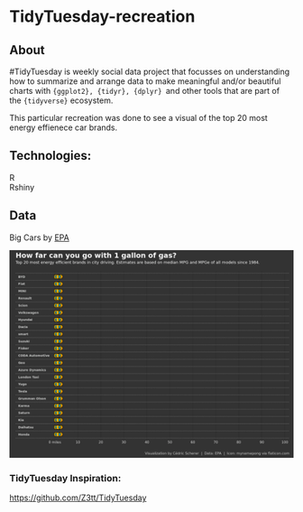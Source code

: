# TidyTuesday-recreation

## About 
#TidyTuesday is weekly social data project that focusses on understanding how to summarize and arrange data to make meaningful and/or beautiful charts with ```{ggplot2}, {tidyr}, {dplyr} ```and other tools that are part of the ```{tidyverse}``` ecosystem. 

This particular recreation was done to see a visual of the top 20 most energy effienece car brands.

## Technologies:
R
<br/>Rshiny

## Data
Big Cars by [ EPA ](https://www.fueleconomy.gov/feg/download.shtml)

![./plots/2019_42/2019_42_BigCars_Highway.gif](https://raw.githubusercontent.com/a-king12/TidyTuesday-recreation/master/tema-proj/2019_42_big_cars_city.gif)

### TidyTuesday Inspiration:
https://github.com/Z3tt/TidyTuesday
